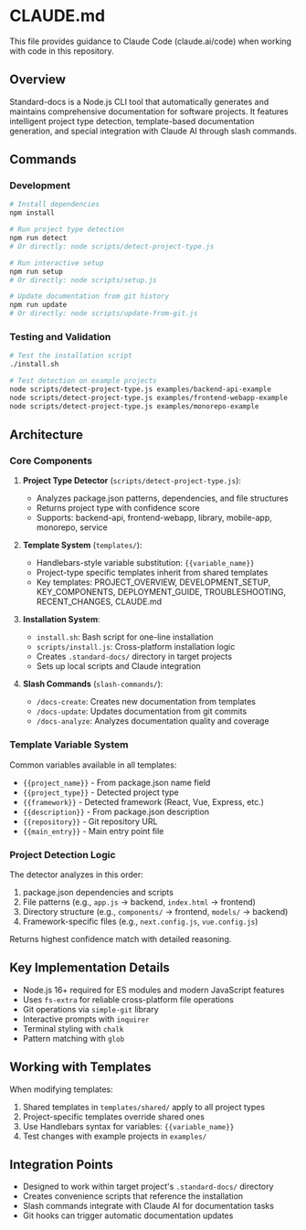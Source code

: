 # CLAUDE.md

This file provides guidance to Claude Code (claude.ai/code) when working with code in this repository.

## Overview

Standard-docs is a Node.js CLI tool that automatically generates and maintains comprehensive documentation for software projects. It features intelligent project type detection, template-based documentation generation, and special integration with Claude AI through slash commands.

## Commands

### Development
```bash
# Install dependencies
npm install

# Run project type detection
npm run detect
# Or directly: node scripts/detect-project-type.js

# Run interactive setup
npm run setup
# Or directly: node scripts/setup.js

# Update documentation from git history
npm run update
# Or directly: node scripts/update-from-git.js
```

### Testing and Validation
```bash
# Test the installation script
./install.sh

# Test detection on example projects
node scripts/detect-project-type.js examples/backend-api-example
node scripts/detect-project-type.js examples/frontend-webapp-example
node scripts/detect-project-type.js examples/monorepo-example
```

## Architecture

### Core Components

1. **Project Type Detector** (`scripts/detect-project-type.js`):
   - Analyzes package.json patterns, dependencies, and file structures
   - Returns project type with confidence score
   - Supports: backend-api, frontend-webapp, library, mobile-app, monorepo, service

2. **Template System** (`templates/`):
   - Handlebars-style variable substitution: `{{variable_name}}`
   - Project-type specific templates inherit from shared templates
   - Key templates: PROJECT_OVERVIEW, DEVELOPMENT_SETUP, KEY_COMPONENTS, DEPLOYMENT_GUIDE, TROUBLESHOOTING, RECENT_CHANGES, CLAUDE.md

3. **Installation System**:
   - `install.sh`: Bash script for one-line installation
   - `scripts/install.js`: Cross-platform installation logic
   - Creates `.standard-docs/` directory in target projects
   - Sets up local scripts and Claude integration

4. **Slash Commands** (`slash-commands/`):
   - `/docs-create`: Creates new documentation from templates
   - `/docs-update`: Updates documentation from git commits
   - `/docs-analyze`: Analyzes documentation quality and coverage

### Template Variable System

Common variables available in all templates:
- `{{project_name}}` - From package.json name field
- `{{project_type}}` - Detected project type
- `{{framework}}` - Detected framework (React, Vue, Express, etc.)
- `{{description}}` - From package.json description
- `{{repository}}` - Git repository URL
- `{{main_entry}}` - Main entry point file

### Project Detection Logic

The detector analyzes in this order:
1. package.json dependencies and scripts
2. File patterns (e.g., `app.js` → backend, `index.html` → frontend)
3. Directory structure (e.g., `components/` → frontend, `models/` → backend)
4. Framework-specific files (e.g., `next.config.js`, `vue.config.js`)

Returns highest confidence match with detailed reasoning.

## Key Implementation Details

- Node.js 16+ required for ES modules and modern JavaScript features
- Uses `fs-extra` for reliable cross-platform file operations
- Git operations via `simple-git` library
- Interactive prompts with `inquirer`
- Terminal styling with `chalk`
- Pattern matching with `glob`

## Working with Templates

When modifying templates:
1. Shared templates in `templates/shared/` apply to all project types
2. Project-specific templates override shared ones
3. Use Handlebars syntax for variables: `{{variable_name}}`
4. Test changes with example projects in `examples/`

## Integration Points

- Designed to work within target project's `.standard-docs/` directory
- Creates convenience scripts that reference the installation
- Slash commands integrate with Claude AI for documentation tasks
- Git hooks can trigger automatic documentation updates